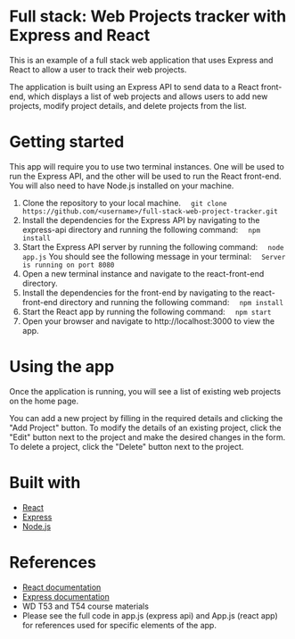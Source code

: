 # Full stack: Web Projects tracker with Express and React
This is an example of a full stack web application that uses Express and React to allow a user to track their web projects.

The application is built using an Express API to send data to a React front-end, which displays a list of web projects and allows users to add new projects, modify project details, and delete projects from the list.
# Getting started
This app will require you to use two terminal instances. One will be used to run the Express API, and the other will be used to run the React front-end. You will also need to have Node.js installed on your machine.

1. Clone the repository to your local machine.
`   git clone https://github.com/<username>/full-stack-web-project-tracker.git
`
2. Install the dependencies for the Express API by navigating to the express-api directory and running the following command:
`   npm install
`
3. Start the Express API server by running the following command:
`   node app.js
`
   You should see the following message in your terminal:
`   Server is running on port 8080
`
4. Open a new terminal instance and navigate to the react-front-end directory.
5. Install the dependencies for the front-end by navigating to the react-front-end directory and running the following command:
`   npm install
`
6. Start the React app by running the following command:
`   npm start
`
7. Open your browser and navigate to http://localhost:3000 to view the app.
# Using the app
Once the application is running, you will see a list of existing web projects on the home page. 

You can add a new project by filling in the required details and clicking the "Add Project" button. To modify the details of an existing project, click the "Edit" button next to the project and make the desired changes in the form. To delete a project, click the "Delete" button next to the project.

# Built with
* [React](https://reactjs.org/)
* [Express](https://expressjs.com/)
* [Node.js](https://nodejs.org/en/)

# References
* [React documentation](https://reactjs.org/docs/getting-started.html)
* [Express documentation](https://expressjs.com/en/starter/installing.html)
* WD T53 and T54 course materials
* Please see the full code in app.js (express api) and App.js (react app) for references used for specific elements of the app.

